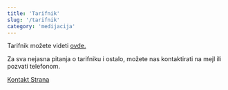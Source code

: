 ```yaml
---
title: 'Tarifnik'
slug: '/tarifnik'
category: 'medijacija'
---
```


Tarifnik možete videti  [ovde.](https://www.paragraf.rs/propisi_download/pravilnik_o_tarifi_o_nagradama_i_naknadama_u_postupku_posredovanja.pdf)


Za sva nejasna pitanja o tarifniku i ostalo, možete nas kontaktirati na mejl ili pozvati telefonom.

[Kontakt Strana](blog/kontakt)